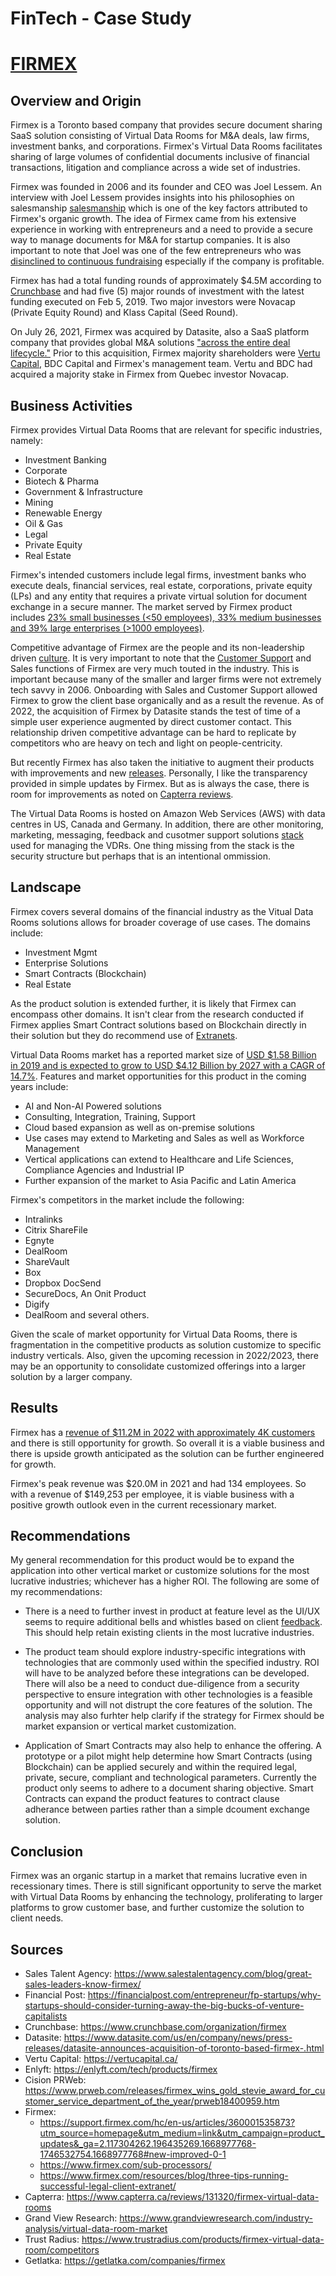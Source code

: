 # FinTech - Case Study

# [FIRMEX](https://www.firmex.com/)

## Overview and Origin

Firmex is a Toronto based company that provides secure document sharing SaaS solution consisting of Virtual Data Rooms for M&A deals, law firms, investment banks, and corporations. Firmex's Virtual Data Rooms facilitates sharing of large volumes of confidential documents inclusive of financial transactions, litigation and compliance across a wide set of industries.

Firmex was founded in 2006 and its founder and CEO was Joel Lessem. An interview with Joel Lessem provides insights into his philosophies on salesmanship [salesmanship](https://www.salestalentagency.com/blog/great-sales-leaders-know-firmex/) which is one of the key factors attributed to Firmex's organic growth. The idea of Firmex came from his extensive experience in working with entrepreneurs and a need to provide a secure way to manage documents for M&A for startup companies. It is also important to note that Joel was one of the few entrepreneurs who was  [disinclined to continuous fundraising](https://financialpost.com/entrepreneur/fp-startups/why-startups-should-consider-turning-away-the-big-bucks-of-venture-capitalists) especially if the company is profitable.

Firmex has had a total funding rounds of approximately $4.5M according to  [Crunchbase](https://www.crunchbase.com/organization/firmex) and had five (5) major rounds of investment with the latest funding executed on Feb 5, 2019. Two major investors were Novacap (Private Equity Round) and Klass Capital (Seed Round).

On July 26, 2021, Firmex was acquired by Datasite, also a SaaS platform company that provides global M&A solutions ["across the entire deal lifecycle."](https://www.datasite.com/us/en/company/news/press-releases/datasite-announces-acquisition-of-toronto-based-firmex-.html) Prior to this acquisition, Firmex majority shareholders were 
[Vertu Capital](https://vertucapital.ca/), BDC Capital and Firmex's management team. Vertu and BDC had acquired a majority stake in Firmex from Quebec investor Novacap.

## Business Activities

Firmex provides Virtual Data Rooms that are relevant for specific industries, namely:

- Investment Banking
- Corporate
- Biotech & Pharma
- Government & Infrastructure
- Mining
- Renewable Energy
- Oil & Gas
- Legal
- Private Equity
- Real Estate

Firmex's intended customers include legal firms, investment banks who execute deals, financial services, real estate, corporations, private equity (LPs) and any entity that requires a private virtual solution for document exchange in a secure manner. The market served by Firmex product includes [23% small businesses (<50 employees), 33% medium businesses and 39% large enterprises (>1000 employees)](https://enlyft.com/tech/products/firmex).

Competitive advantage of Firmex are the people and its non-leadership driven [culture](https://www.prweb.com/releases/firmex_wins_gold_stevie_award_for_customer_service_department_of_the_year/prweb18400959.htm). It is very important to note that the [Customer Support](https://www.firmex.com/support/) and Sales functions of Firmex are very much touted in the industry.  This is important because many of the smaller and larger firms were not extremely tech savvy in 2006. Onboarding with Sales and Customer Support allowed Firmex to grow the client base organically and as a result the revenue.  As of 2022, the acquisition of Firmex by Datasite stands the test of time of a simple user experience augmented by direct customer contact.  This relationship driven competitive advantage can be hard to replicate by competitors who are heavy on tech and light on people-centricity. 

But recently Firmex has also taken the initiative to augment their products with improvements and new [releases](https://support.firmex.com/hc/en-us/articles/360001535873?utm_source%3Dhomepage%26utm_medium%3Dlink%26utm_campaign%3Dproduct_updates%26_ga%3D2.117304262.196435269.1668977768-1746532754.1668977768#new-improved-0-1). Personally, I like the transparency provided in simple updates by Firmex. But as is always the case, there is room for improvements as noted on [Capterra reviews](https://www.capterra.ca/reviews/131320/firmex-virtual-data-rooms).

The Virtual Data Rooms is hosted on Amazon Web Services (AWS) with data centres in US, Canada and Germany. In addition, there are other monitoring, marketing, messaging, feedback and cusotmer support solutions [stack](https://www.firmex.com/sub-processors/) used for managing the VDRs.  One thing missing from the stack is the security structure but perhaps that is an intentional ommission. 

## Landscape

Firmex covers several domains of the financial industry as the Vitual Data Rooms solutions allows for broader coverage of use cases.  The domains include:

- Investment Mgmt
- Enterprise Solutions
- Smart Contracts (Blockchain)
- Real Estate

As the product solution is extended further, it is likely that Firmex can encompass other domains.  It isn't clear from the research conducted if Firmex applies Smart Contract solutions based on Blockchain directly in their solution but they do recommend use of [Extranets](https://www.firmex.com/resources/blog/three-tips-running-successful-legal-client-extranet/).

Virtual Data Rooms market has a reported market size of [USD $1.58 Billion in 2019 and is expected to grow to USD $4.12 Billion by 2027 with a CAGR of 14.7%](https://www.grandviewresearch.com/industry-analysis/virtual-data-room-market). Features and market opportunities for this product in the coming years include:
- AI and Non-AI Powered solutions
- Consulting, Integration, Training, Support
- Cloud based expansion as well as on-premise solutions
- Use cases may extend to Marketing and Sales as well as Workforce Management
- Vertical applications can extend to Healthcare and Life Sciences, Compliance Agencies and Industrial IP
- Further expansion of the market to Asia Pacific and Latin America

Firmex's competitors in the market include the following:
- Intralinks
- Citrix ShareFile
- Egnyte
- DealRoom
- ShareVault
- Box
- Dropbox DocSend
- SecureDocs, An Onit Product
- Digify
- DealRoom
and several others.

Given the scale of market opportunity for Virtual Data Rooms, there is fragmentation in the competitive products as solution customize to specific industry verticals.  Also, given the upcoming recession in 2022/2023, there may be an opportunity to consolidate customized offerings into a larger solution by a larger company.

## Results

Firmex has a [revenue of $11.2M in 2022 with approximately 4K customers](https://getlatka.com/companies/firmex) and there is still opportunity for growth.  So overall it is a viable business and there is upside growth anticipated as the solution can be further engineered for growth.

Firmex's peak revenue was $20.0M in 2021 and had 134 employees. So with a revenue of $149,253 per employee, it is viable business with a positive growth outlook even in the current recessionary market.


## Recommendations

My general recommendation for this product would be to expand the application into other vertical market or customize solutions for the most lucrative industries; whichever has a higher ROI. The following are some of my recommendations:

- There is a need to further invest in product at feature level as the UI/UX seems to require additional bells and whistles based on client [feedback](https://www.capterra.ca/reviews/131320/firmex-virtual-data-rooms).  This should help retain existing clients in the most lucrative industries. 

- The product team should explore industry-specific integrations with technologies that are commonly used within the specified industry.  ROI will have to be analyzed before these integrations can be developed.  There will also be a need to conduct due-diligence from a security perspective to ensure integration with other technologies is a feasible opportunity and will not distrupt the core features of the solution.  The analysis may also furhter help clarify if the strategy for Firmex should be market expansion or vertical market customization.

- Application of Smart Contracts may also help to enhance the offering. A prototype or a pilot might help determine how Smart Contracts (using Blockchain) can be applied securely and within the required legal, private, secure, compliant and technological parameters. Currently the product only seems to adhere to a document sharing objective.  Smart Contracts can expand the product features to contract clause adherance between parties rather than a simple dcoument exchange solution.

## Conclusion

Firmex was an organic startup in a market that remains lucrative even in recessionary times. There is still significant opportunity to serve the market with Virtual Data Rooms by enhancing the technology, proliferating to larger platforms to grow customer base, and further customize the solution to client needs.

## Sources

- Sales Talent Agency:  https://www.salestalentagency.com/blog/great-sales-leaders-know-firmex/
- Financial Post:  https://financialpost.com/entrepreneur/fp-startups/why-startups-should-consider-turning-away-the-big-bucks-of-venture-capitalists
- Crunchbase:  https://www.crunchbase.com/organization/firmex
- Datasite: https://www.datasite.com/us/en/company/news/press-releases/datasite-announces-acquisition-of-toronto-based-firmex-.html
- Vertu Capital: https://vertucapital.ca/
- Enlyft:  https://enlyft.com/tech/products/firmex
- Cision PRWeb: https://www.prweb.com/releases/firmex_wins_gold_stevie_award_for_customer_service_department_of_the_year/prweb18400959.htm
- Firmex:  
    - https://support.firmex.com/hc/en-us/articles/360001535873?utm_source=homepage&utm_medium=link&utm_campaign=product_updates&_ga=2.117304262.196435269.1668977768-1746532754.1668977768#new-improved-0-1
    - https://www.firmex.com/sub-processors/
    - https://www.firmex.com/resources/blog/three-tips-running-successful-legal-client-extranet/
- Capterra: https://www.capterra.ca/reviews/131320/firmex-virtual-data-rooms
- Grand View Research: https://www.grandviewresearch.com/industry-analysis/virtual-data-room-market
- Trust Radius:  https://www.trustradius.com/products/firmex-virtual-data-room/competitors
- Getlatka: https://getlatka.com/companies/firmex

